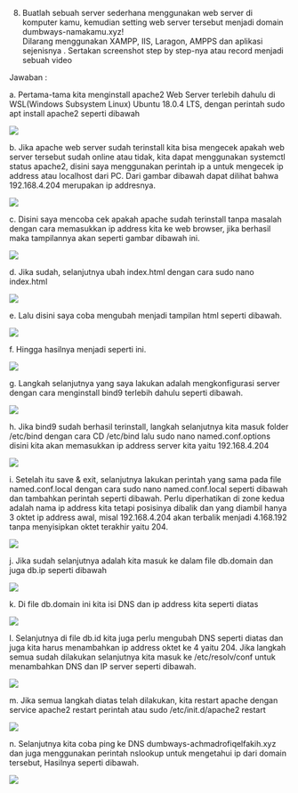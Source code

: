 8. Buatlah sebuah server sederhana menggunakan web server di komputer kamu, kemudian setting web server tersebut menjadi domain dumbways-namakamu.xyz!  
Dilarang menggunakan XAMPP, IIS, Laragon, AMPPS dan aplikasi sejenisnya . Sertakan screenshot step by step-nya atau record menjadi sebuah video

Jawaban : 

a. Pertama-tama kita menginstall apache2 Web Server terlebih dahulu di WSL(Windows Subsystem Linux) Ubuntu 18.0.4 LTS, 
dengan perintah sudo apt install apache2 seperti dibawah

<img src="images/8.1.png">

b. Jika apache web server sudah terinstall kita bisa mengecek apakah web server tersebut sudah online atau tidak, 
kita dapat menggunakan systemctl status apache2, disini saya menggunakan perintah ip a untuk mengecek ip address atau localhost dari PC. 
Dari gambar dibawah dapat dilihat bahwa 192.168.4.204 merupakan ip addresnya.

<img src="images/8.2.png">

c. Disini saya mencoba cek apakah apache sudah terinstall tanpa masalah dengan cara memasukkan ip address kita ke web browser, 
jika berhasil maka tampilannya akan seperti gambar dibawah ini.

<img src="images/8.3.png">

d. Jika sudah, selanjutnya ubah index.html dengan cara sudo nano index.html

<img src="images/8.4.png">

e. Lalu disini saya coba mengubah menjadi tampilan html seperti dibawah.

<img src="images/8.5.png">

f. Hingga hasilnya menjadi seperti ini. 

<img src="images/8.6.png">

g. Langkah selanjutnya yang saya lakukan adalah mengkonfigurasi server dengan cara menginstall bind9 terlebih dahulu seperti dibawah.

<img src="images/8.7.png">

h. Jika bind9 sudah berhasil terinstall, langkah selanjutnya kita masuk folder /etc/bind dengan cara CD /etc/bind lalu sudo nano named.conf.options 
disini kita akan memasukkan ip address server kita yaitu 192.168.4.204

<img src="images/8.8.png">

i. Setelah itu save & exit, selanjutnya lakukan perintah yang sama pada file named.conf.local dengan cara sudo nano named.conf.local seperti dibawah 
dan tambahkan perintah seperti dibawah. Perlu diperhatikan di zone kedua adalah nama ip address kita tetapi posisinya dibalik dan yang diambil hanya 3 oktet ip address awal,
misal 192.168.4.204 akan terbalik menjadi 4.168.192 tanpa menyisipkan oktet terakhir yaitu 204.

<img src="images/8.9.png">

j. Jika sudah selanjutnya adalah kita masuk ke dalam file db.domain dan juga db.ip seperti dibawah

<img src="images/8.10.png">

k. Di file db.domain ini kita isi DNS dan ip address kita seperti diatas

<img src="images/8.11.png">

l. Selanjutnya di file db.id kita juga perlu mengubah DNS seperti diatas dan juga kita harus menambahkan ip address oktet ke 4 yaitu 204. 
Jika langkah semua sudah dilakukan selanjutnya kita masuk ke /etc/resolv/conf untuk menambahkan DNS dan IP server seperti dibawah.

<img src="images/8.12.png">

m. Jika semua langkah diatas telah dilakukan, kita restart apache dengan service apache2 restart perintah atau sudo /etc/init.d/apache2 restart

<img src="images/8.13.png">

n. Selanjutnya kita coba ping ke DNS dumbways-achmadrofiqelfakih.xyz dan juga menggunakan perintah nslookup untuk mengetahui ip dari domain tersebut, 
Hasilnya seperti dibawah.

<img src="images/8.14.png">
